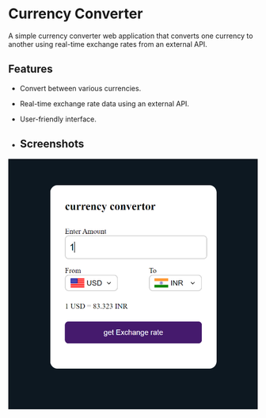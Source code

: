 # Currency Converter

A simple currency converter web application that converts one currency to another using real-time exchange rates from an external API.

## Features

- Convert between various currencies.
- Real-time exchange rate data using an external API.
- User-friendly interface.

- ## Screenshots

![Currency Converter Screenshot](screenshot.png)

